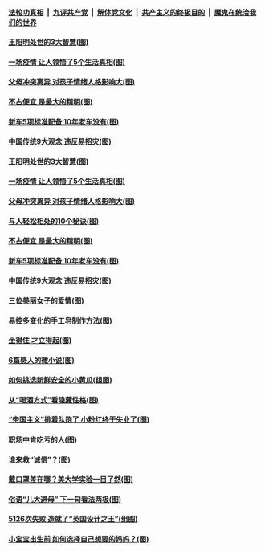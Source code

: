 ####  [法轮功真相](../../../../basic/blob/master/README.md?t=05161701) &nbsp;|&nbsp; [九评共产党](../../../../9ping.md/blob/master/README.md?t=05161701) &nbsp;|&nbsp; [解体党文化](../../../../jtdwh.md/blob/master/README.md?t=05161701)  &nbsp;|&nbsp; [共产主义的终极目的](../../../../gczydzjmd.md/blob/master/README.md?t=05161701) &nbsp;|&nbsp; [魔鬼在统治我们的世界](../../../../mgztzwmdsj.md/blob/master/README.md?t=05161701) 

#### [王阳明处世的3大智慧(图)](../pages/p8/933396.md?t=05161701) 

#### [一场疫情 让人领悟了5个生活真相(图)](../pages/p8/933089.md?t=05161701) 

#### [父母冲突离异 对孩子情绪人格影响大(图)](../pages/p8/933395.md?t=05161701) 

#### [不占便宜 是最大的精明(图)](../pages/p8/933269.md?t=05161701) 

#### [新车5项标准配备 10年老车没有(图)](../pages/p8/933348.md?t=05161701) 

#### [中国传统9大观念 违反易招灾(图)](../pages/p8/933271.md?t=05161701) 

#### [王阳明处世的3大智慧(图)](../pages/p8/933396.md?t=05161701) 

#### [一场疫情 让人领悟了5个生活真相(图)](../pages/p8/933089.md?t=05161701) 

#### [父母冲突离异 对孩子情绪人格影响大(图)](../pages/p8/933395.md?t=05161701) 

#### [与人轻松相处的10个秘诀(图)](../pages/p8/932796.md?t=05161701) 

#### [不占便宜 是最大的精明(图)](../pages/p8/933269.md?t=05161701) 

#### [新车5项标准配备 10年老车没有(图)](../pages/p8/933348.md?t=05161701) 

#### [中国传统9大观念 违反易招灾(图)](../pages/p8/933271.md?t=05161701) 

#### [三位美丽女子的爱情(图)](../pages/p8/933016.md?t=05161701) 

#### [易控多变化的手工皂制作方法(图)](../pages/p8/933238.md?t=05161701) 

#### [坐得住 才立得起(图)](../pages/p8/932276.md?t=05161701) 

#### [6篇感人的微小说(图)](../pages/p8/933167.md?t=05161701) 

#### [如何挑选新鲜安全的小黄瓜(组图)](../pages/p8/933057.md?t=05161701) 

#### [从“喝酒方式”看隐藏性格(图)](../pages/p8/930799.md?t=05161701) 

#### [“帝国主义”排着队跑了 小粉红终于失业了(图)](../pages/p8/933087.md?t=05161701) 

#### [职场中肯吃亏的人(图)](../pages/p8/932447.md?t=05161701) 

#### [谁来救“诚信”？(图)](../pages/p8/932789.md?t=05161701) 

#### [戴口罩差在哪？美大学实验一目了然(图)](../pages/p8/933029.md?t=05161701) 

#### [俗语“儿大避母” 下一句看法两极(图)](../pages/p8/933008.md?t=05161701) 

#### [5126次失败 造就了“英国设计之王”(组图)](../pages/p8/932258.md?t=05161701) 

#### [小宝宝出生前 如何选择自己想要的妈妈？(图)](../pages/p8/932944.md?t=05161701) 


